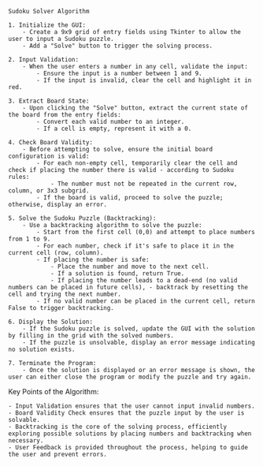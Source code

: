 `Sudoku Solver Algorithm`

    1. Initialize the GUI:
        - Create a 9x9 grid of entry fields using Tkinter to allow the user to input a Sudoku puzzle.
        - Add a "Solve" button to trigger the solving process.

    2. Input Validation:
        - When the user enters a number in any cell, validate the input:
            - Ensure the input is a number between 1 and 9.
            - If the input is invalid, clear the cell and highlight it in red.

    3. Extract Board State:
        - Upon clicking the "Solve" button, extract the current state of the board from the entry fields:
            - Convert each valid number to an integer.
            - If a cell is empty, represent it with a 0.

    4. Check Board Validity:
        - Before attempting to solve, ensure the initial board configuration is valid:
            - For each non-empty cell, temporarily clear the cell and check if placing the number there is valid - according to Sudoku rules:
                - The number must not be repeated in the current row, column, or 3x3 subgrid.
            - If the board is valid, proceed to solve the puzzle; otherwise, display an error.

    5. Solve the Sudoku Puzzle (Backtracking):
        - Use a backtracking algorithm to solve the puzzle:
            - Start from the first cell (0,0) and attempt to place numbers from 1 to 9.
            - For each number, check if it's safe to place it in the current cell (row, column).
            - If placing the number is safe:
                - Place the number and move to the next cell.
                - If a solution is found, return True.
                - If placing the number leads to a dead-end (no valid numbers can be placed in future cells), - backtrack by resetting the cell and trying the next number.
            - If no valid number can be placed in the current cell, return False to trigger backtracking.

    6. Display the Solution:
        - If the Sudoku puzzle is solved, update the GUI with the solution by filling in the grid with the solved numbers.
        - If the puzzle is unsolvable, display an error message indicating no solution exists.

    7. Terminate the Program:
        - Once the solution is displayed or an error message is shown, the user can either close the program or modify the puzzle and try again.

Key Points of the Algorithm:

    - Input Validation ensures that the user cannot input invalid numbers.
    - Board Validity Check ensures that the puzzle input by the user is solvable.
    - Backtracking is the core of the solving process, efficiently exploring possible solutions by placing numbers and backtracking when necessary.
    - User Feedback is provided throughout the process, helping to guide the user and prevent errors.